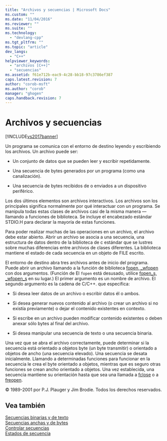 ```yaml
---
title: "Archivos y secuencias | Microsoft Docs"
ms.custom: ""
ms.date: "11/04/2016"
ms.reviewer: ""
ms.suite: ""
ms.technology: 
  - "devlang-cpp"
ms.tgt_pltfrm: ""
ms.topic: "article"
dev_langs: 
  - "C++"
helpviewer_keywords: 
  - "archivos [C++]"
  - "secuencias"
ms.assetid: f61e712b-eac9-4c28-bb18-97c3786ef387
caps.latest.revision: 7
author: "corob-msft"
ms.author: "corob"
manager: "ghogen"
caps.handback.revision: 7
---
```

# Archivos y secuencias
[!INCLUDE[vs2017banner](../assembler/inline/includes/vs2017banner.md)]

Un programa se comunica con el entorno de destino leyendo y escribiendo los archivos.  Un archivo puede ser:  
  
-   Un conjunto de datos que se pueden leer y escribir repetidamente.  
  
-   Una secuencia de bytes generados por un programa \(como una canalización\).  
  
-   Una secuencia de bytes recibidos de o enviados a un dispositivo periférico.  
  
 Los dos últimos elementos son archivos interactivos.  Los archivos son los principales significa normalmente por qué interactuar con un programa.  Se manipula todas estas clases de archivos casi de la misma manera — llamando a funciones de biblioteca.  Se incluye el encabezado estándar STDIO.H para declarar la mayoría de estas funciones.  
  
 Para poder realizar muchas de las operaciones en un archivo, el archivo debe estar abierto.  Abrir un archivo se asocia a una secuencia, una estructura de datos dentro de la biblioteca de c estándar que se lustres sobre muchas diferencias entre archivos de clases diferentes.  La biblioteca mantiene el estado de cada secuencia en un objeto de FILE escrito.  
  
 El entorno de destino abra tres archivos antes de inicio del programa.  Puede abrir un archivo llamando a la función de biblioteca [fopen, \_wfopen](../c-runtime-library/reference/fopen-wfopen.md) con dos argumentos. \(Función de El `fopen` está desusado, utilice [fopen\_s, \_wfopen\_s](../c-runtime-library/reference/fopen-s-wfopen-s.md) en su lugar.\) El primer argumento es un nombre de archivo.  El segundo argumento es la cadena de C\/C\+\+. que especifica:  
  
-   Si desea leer datos de un archivo o escribir datos él o ambos.  
  
-   Si desea generar nuevos contenido al archivo \(o crear un archivo si no existía previamente\) o dejar el contenido existentes en contexto.  
  
-   Si escribe en un archivo pueden modificar contenido existentes o deben anexar sólo bytes al final del archivo.  
  
-   Si desea manipular una secuencia de texto o una secuencia binaria.  
  
 Una vez que se abra el archivo correctamente, puede determinar si la secuencia está orientado a objetos byte \(un byte transmitir\) o orientado a objetos de ancho \(una secuencia elevado\).  Una secuencia se desata inicialmente.  Llamando a determinadas funciones para funcionar en la secuencia le crea el byte orientado a objetos, mientras que es seguro otras funciones se crean ancho orientado a objetos.  Una vez establecida, una secuencia mantiene su orientación hasta que sea una llamada a [fclose](../c-runtime-library/reference/fclose-fcloseall.md) o a [freopen](../c-runtime-library/reference/freopen-wfreopen.md).  
  
 © 1989\-2001 por P.J.  Plauger y Jim Brodie.  Todos los derechos reservados.  
  
## Vea también  
 [Secuencias binarias y de texto](../c-runtime-library/text-and-binary-streams.md)   
 [Secuencias anchas y de bytes](../c-runtime-library/byte-and-wide-streams.md)   
 [Controlar secuencias](../c-runtime-library/controlling-streams.md)   
 [Estados de secuencia](../c-runtime-library/stream-states.md)